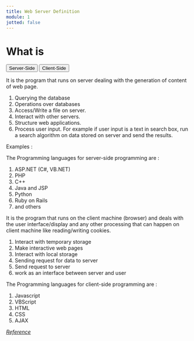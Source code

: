 ```yaml
---
title: Web Server Definition
module: 1
jotted: false
---
```


# What is

<div class="tab">
  <button class="tablinks" onclick="openTab(event, 'Server')">Server-Side</button>
  <button class="tablinks" onclick="openTab(event, 'Client')">Client-Side</button>
 </div>

<div id="Server" class="tabcontent" style="display:block">
<p>It is the program that runs on server dealing with the generation of content of web page.</p>
<ol>
<li>Querying the database</li>
<li>Operations over databases</li>
<li>Access/Write a file on server.</li>
<li>Interact with other servers.</li>
<li>Structure web applications.</li>
<li>Process user input. For example if user input is a text in search box, run a search algorithm on data stored on server and send the results.</li>
</ol>

<p>Examples :<p>
<p>The Programming languages for server-side programming are :</p>
<ol>
<li>ASP.NET (C#, VB.NET)</li>
<li>PHP</li>
<li>C++</li>
<li>Java and JSP</li>
<li>Python</li>
<li>Ruby on Rails</li>
<li>and others</li>
</div>

<div id="Client" class="tabcontent">
<p>It is the program that runs on the client machine (browser) and deals with the user interface/display and any other processing that can happen on client machine like reading/writing cookies.</p>
<ol>
<li>Interact with temporary storage</li>
<li>Make interactive web pages</li>
<li>Interact with local storage</li>
<li>Sending request for data to server</li>
<li>Send request to server</li>
<li>work as an interface between server and user</li>
</ol>
<p>The Programming languages for client-side programming are :</p>
<ol>
<li>Javascript</li>
<li>VBScript</li>
<li>HTML</li>
<li>CSS</li>
<li>AJAX</li>
</ol>
</div>

<a href="https://www.geeksforgeeks.org/server-side-client-side-programming/" target="_new"><em>Reference</em></a>